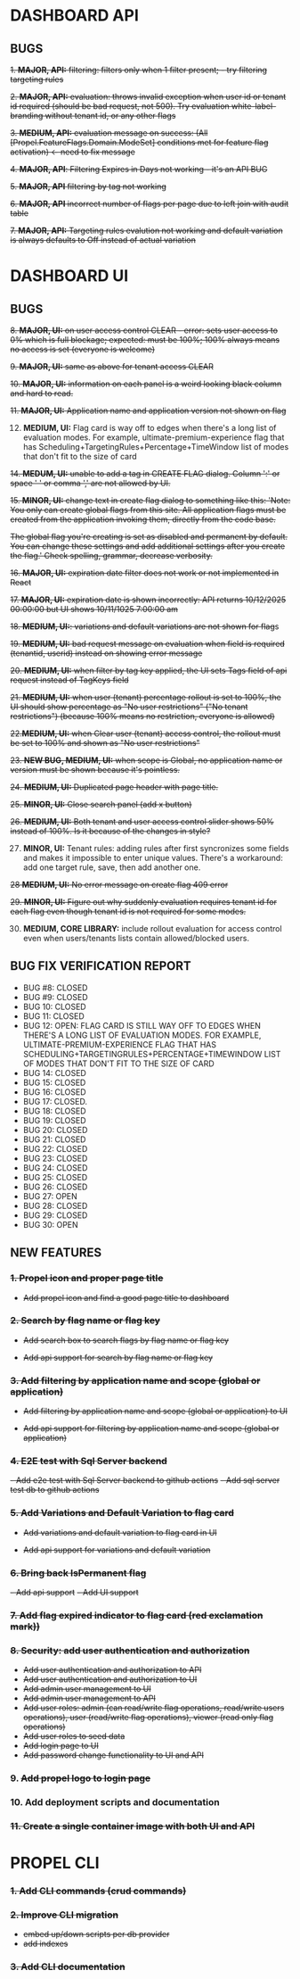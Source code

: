 
# DASHBOARD API
## BUGS

~~1.  **MAJOR, API:** filtering: filters only when 1 filter present; - try filtering targeting rules~~

~~2.  **MAJOR, API:** evaluation: throws invalid exception when user id or tenant id required (should be bad request, not 500).  Try evaluation white-label-branding without tenant id, or any other flags~~

~~3.  **MEDIUM, API:** evaluation message on success: (All [Propel.FeatureFlags.Domain.ModeSet] conditions met for feature flag activation) <- need to fix message~~

~~4. **MAJOR, API**: Filtering Expires in Days not working - it's an API BUG~~

~~5. **MAJOR, API** filtering by tag not working~~

~~6. **MAJOR, API** incorrect number of flags per page due to left join with audit table~~

~~7.  **MAJOR, API:** Targeting rules evalution not working and default variation is always defaults to Off instead of actual variation~~


# DASHBOARD UI 
## BUGS

~~8. **MAJOR, UI:** on user access control CLEAR - error: sets user access to 0% which is full blockage; expected: must be 100%; 100% always means no access is set (everyone is welcome)~~

~~9.  **MAJOR, UI:** same as above for tenant access CLEAR~~

~~10.  **MAJOR, UI:** information on each panel is a weird looking black column and hard to read.~~

~~11.  **MAJOR, UI:** Application name and application version not shown on flag~~

12.  **MEDIUM, UI:** Flag card is way off to edges when there's a long list of evaluation modes. For example, ultimate-premium-experience flag that has Scheduling+TargetingRules+Percentage+TimeWindow list of modes that don't fit to the size of card

~~14. **MEDUM, UI:** unable to add a tag in CREATE FLAG dialog. Column ':' or space ' ' or comma ',' are not allowed by UI.~~

~~15. **MINOR, UI:** change text in create flag dialog to something like this: 'Note: You only can create global flags from this site. All application flags must be created from the application invoking them, directly from the code base.~~

~~The global flag you're creating is set as disabled and permanent by default. You can change these settings and add additional settings after you create the flag.' Check spelling, grammar, decrease verbosity.~~

~~16. **MAJOR, UI:** expiration date filter does not work or not implemented in React~~

~~17. **MAJOR, UI:** expiration date is shown incorrectly: API returns 10/12/2025 00:00:00 but UI shows 10/11/1025 7:00:00 am~~

~~18. **MEDIUM, UI:**: variations and default variations are not shown for flag~~s

~~19. **MEDIUM, UI:** bad request message on evaluation when field is required (tenantid, userid) instead on showing error message~~
	
~~20. **MEDIUM, UI:** when filter by tag key applied, the UI sets Tags field of api request instead of TagKeys field~~

~~21. **MEDIUM, UI:** when user (tenant) percentage rollout is set to 100%, the UI should show percentage as "No user restrictions" ("No tenant restrictions") (because 100% means no restriction, everyone is allowed)~~

~~22.**MEDIUM, UI:** when Clear user (tenant) access control, the rollout must be set to 100% and shown as "No user restrictions"~~

~~23. **NEW BUG, MEDIUM, UI:** when scope is Global, no application name or version must be shown because it's pointless.~~

~~24. **MEDIUM, UI:** Duplicated page header with page title.~~

~~25. **MINOR, UI:** Close search panel (add x button)~~
	
~~26. **MEDIUM, UI:** Both tenant and user access control slider shows 50% instead of 100%. Is it because of the changes in style?~~

27. **MINOR, UI:** Tenant rules: adding rules after first syncronizes some fields and makes it impossible to enter unique values. There's a workaround: add one target rule, save, then add another one.

~~28 **MEDIUM, UI:** No error message on create flag 409 error~~

~~29. **MINOR, UI:** Figure out why suddenly evaluation requires tenant id for each flag even though tenant id is not required for some modes.~~

30. **MEDIUM, CORE LIBRARY:** include rollout evaluation for access control even when users/tenants lists contain allowed/blocked users.
## BUG FIX VERIFICATION REPORT

- BUG #8: CLOSED
- BUG #9: CLOSED
- BUG 10: CLOSED
- BUG 11: CLOSED
- BUG 12: OPEN: FLAG CARD IS STILL WAY OFF TO EDGES WHEN THERE'S A LONG LIST OF EVALUATION MODES. FOR EXAMPLE, ULTIMATE-PREMIUM-EXPERIENCE FLAG THAT HAS SCHEDULING+TARGETINGRULES+PERCENTAGE+TIMEWINDOW LIST OF MODES THAT DON'T FIT TO THE SIZE OF CARD
- BUG 14: CLOSED
- BUG 15: CLOSED
- BUG 16: CLOSED
- BUG 17: CLOSED. 
- BUG 18: CLOSED
- BUG 19: CLOSED
- BUG 20: CLOSED
- BUG 21: CLOSED
- BUG 22: CLOSED
- BUG 23: CLOSED
- BUG 24: CLOSED
- BUG 25: CLOSED
- BUG 26: CLOSED
- BUG 27: OPEN
- BUG 28: CLOSED
- BUG 29: CLOSED
- BUG 30: OPEN

## NEW FEATURES

### ~~1. Propel icon and proper page title~~

- ~~Add propel icon and find a good page title to dashboard~~

### ~~2. Search by flag name or flag key~~

- ~~Add search box to search flags by flag name or flag key~~

- ~~Add api support for search by flag name or flag key~~

### ~~3. Add filtering by application name and scope (global or application)~~
- ~~Add filtering by application name and scope (global or application) to UI~~

- ~~Add api support for filtering by application name and scope (global or application)~~

### ~~4. E2E test with Sql Server backend~~
~~- Add e2e test with Sql Server backend to github actions~~
~~- Add sql server test db to github actions~~

### ~~5. Add Variations and Default Variation to flag card~~
- ~~Add variations and default variation to flag card in UI~~

- ~~Add api support for variations and default variation~~

### ~~6. Bring back IsPermanent flag~~
~~- Add api support~~
~~- Add UI support~~

### ~~7. Add flag expired indicator to flag card (red exclamation mark))~~

### ~~8. Security: add user authentication and authorization~~
- ~~Add user authentication and authorization to API~~
- ~~Add user authentication and authorization to UI~~
- ~~Add admin user management to UI~~
- ~~Add admin user management to API~~
- ~~Add user roles: admin (can read/write flag operations, read/write users operations), user (read/write flag operations), viewer (read only flag operations)~~
- ~~Add user roles to seed data~~
- ~~Add login page to UI~~
- ~~Add password change functionality to UI and API~~

### 9. ~~Add propel logo to login page~~

### 10. Add deployment scripts and documentation

### ~~11. Create a single container image with both UI and API~~



# PROPEL CLI

### ~~1. Add CLI commands (crud commands)~~

### ~~2. Improve CLI migration~~
- ~~embed up/down scripts per db provider~~
- ~~add indexes~~

### ~~3. Add CLI documentation~~

